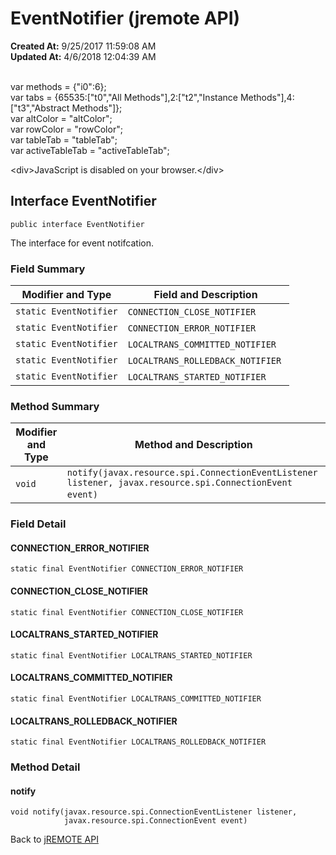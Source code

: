 # EventNotifier (jremote API)

**Created At:** 9/25/2017 11:59:08 AM  
**Updated At:** 4/6/2018 12:04:39 AM  

<!--<br>    try {<br>        if (location.href.indexOf('is-external=true') == -1) {<br>            parent.document.title="EventNotifier (jremote   API)";<br>        }<br>    }<br>    catch(err) {<br>    }<br>//--><br>var methods = {"i0":6};<br>var tabs = {65535:["t0","All Methods"],2:["t2","Instance Methods"],4:["t3","Abstract Methods"]};<br>var altColor = "altColor";<br>var rowColor = "rowColor";<br>var tableTab = "tableTab";<br>var activeTableTab = "activeTableTab";&lt;div&gt;JavaScript is disabled on your browser.&lt;/div&gt;


## Interface EventNotifier

```
public interface EventNotifier
```

The interface for event notifcation.

### Field Summary


| Modifier and Type<br> | Field and Description<br> |
| --- | --- |
| `static EventNotifier`<br> | `CONNECTION_CLOSE_NOTIFIER` <br> |
| `static EventNotifier`<br> | `CONNECTION_ERROR_NOTIFIER` <br> |
| `static EventNotifier`<br> | `LOCALTRANS_COMMITTED_NOTIFIER` <br> |
| `static EventNotifier`<br> | `LOCALTRANS_ROLLEDBACK_NOTIFIER` <br> |
| `static EventNotifier`<br> | `LOCALTRANS_STARTED_NOTIFIER` <br> |






### Method Summary


| Modifier and Type<br> | Method and Description<br> |
| --- | --- |
| `void`<br> | `notify(javax.resource.spi.ConnectionEventListener listener, javax.resource.spi.ConnectionEvent event)` <br> |

### Field Detail



#### CONNECTION\_ERROR\_NOTIFIER

```
static final EventNotifier CONNECTION_ERROR_NOTIFIER
```

#### CONNECTION\_CLOSE\_NOTIFIER

```
static final EventNotifier CONNECTION_CLOSE_NOTIFIER
```

#### LOCALTRANS\_STARTED\_NOTIFIER

```
static final EventNotifier LOCALTRANS_STARTED_NOTIFIER
```

#### LOCALTRANS\_COMMITTED\_NOTIFIER

```
static final EventNotifier LOCALTRANS_COMMITTED_NOTIFIER
```

#### LOCALTRANS\_ROLLEDBACK\_NOTIFIER

```
static final EventNotifier LOCALTRANS_ROLLEDBACK_NOTIFIER
```



### 


### Method Detail

#### notify

```
void notify(javax.resource.spi.ConnectionEventListener listener,
            javax.resource.spi.ConnectionEvent event)
```

Back to [jREMOTE API](com_jbase_jremote_package-summary)
